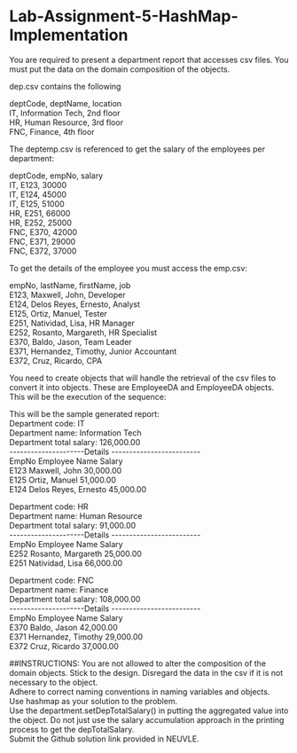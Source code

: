 # Lab-Assignment-5-HashMap-Implementation

You are required to present a department report that accesses csv files. You must put the data on the domain composition of the objects.  

dep.csv contains the following  

deptCode, deptName, location  
IT, Information Tech, 2nd floor  
HR, Human Resource, 3rd floor  
FNC, Finance, 4th floor  

The deptemp.csv is referenced to get the salary  of the employees per department:  

deptCode, empNo, salary  
IT, E123, 30000  
IT, E124, 45000  
IT, E125, 51000  
HR, E251, 66000  
HR, E252, 25000  
FNC, E370, 42000  
FNC, E371, 29000  
FNC, E372, 37000  

To get the details of the employee you must access the emp.csv:  

empNo, lastName, firstName, job  
E123, Maxwell, John, Developer  
E124, Delos Reyes, Ernesto, Analyst  
E125, Ortiz, Manuel, Tester  
E251, Natividad, Lisa, HR Manager  
E252, Rosanto, Margareth, HR Specialist  
E370, Baldo, Jason, Team Leader  
E371, Hernandez, Timothy, Junior Accountant  
E372, Cruz, Ricardo, CPA  

You need to create objects that will handle the retrieval of the csv files to convert it into objects.  These are EmployeeDA and EmployeeDA objects.  This will be the execution of the sequence: 

This will be the sample generated report:  
Department code: IT  
Department name: Information Tech  
Department total salary: 126,000.00  
---------------------Details -------------------------  
EmpNo		 Employee Name	Salary  
E123		Maxwell, John			30,000.00  
E125		Ortiz, Manuel			51,000.00  
E124		Delos Reyes, Ernesto		45,000.00  

Department code: HR  
Department name: Human Resource  
Department total salary: 91,000.00  
---------------------Details -------------------------  
EmpNo		 Employee Name	Salary  
E252		Rosanto, Margareth		25,000.00  
E251		Natividad, Lisa		66,000.00  

Department code: FNC  
Department name: Finance  
Department total salary: 108,000.00  
---------------------Details -------------------------  
EmpNo		 Employee Name	Salary  
E370		Baldo, Jason			42,000.00  
E371		Hernandez, Timothy		29,000.00  
E372		Cruz, Ricardo			37,000.00  

##INSTRUCTIONS:
You are not allowed to alter the composition of the domain objects.  Stick to the design. Disregard the data in the csv if it is not necessary to the object.  
Adhere to correct naming conventions in naming variables and objects.  
Use hashmap as your solution to the problem.  
Use the department.setDepTotalSalary() in putting the aggregated value into the object.  Do not just use the salary accumulation approach in the printing process to get the depTotalSalary.  
Submit the Github solution link provided in NEUVLE.  


